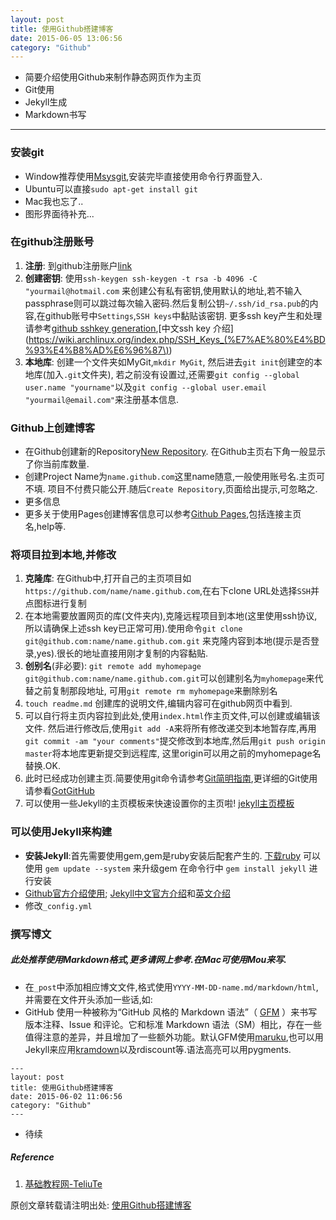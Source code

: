 ```yaml
---
layout: post
title: 使用Github搭建博客
date: 2015-06-05 13:06:56
category: "Github"
---
```

- 简要介绍使用Github来制作静态网页作为主页
- Git使用
- Jekyll生成
- Markdown书写

---

### 安装git
- Window推荐使用[Msysgit](http://msysgit.github.io/),安装完毕直接使用命令行界面登入.
- Ubuntu可以直接`sudo apt-get install git`
- Mac我也忘了..
- 图形界面待补充...

### 在github注册账号
1. **注册**: 到github注册账户[link](https://github.com/)
2. **创建密钥**: 使用`ssh-keygen ssh-keygen -t rsa -b 4096 -C "yourmail@hotmail.com` 来创建公有私有密钥,使用默认的地址,若不输入passphrase则可以跳过每次输入密码.然后复制公钥`~/.ssh/id_rsa.pub`的内容,在github账号中`Settings`,`SSH keys`中黏贴该密钥. 更多ssh key产生和处理请参考[github sshkey generation](https://help.github.com/articles/generating-ssh-keys/),[中文ssh key 介绍](https://wiki.archlinux.org/index.php/SSH_Keys_(%E7%AE%80%E4%BD%93%E4%B8%AD%E6%96%87\))
3. **本地库**: 创建一个文件夹如MyGit,`mkdir MyGit`, 然后进去`git init`创建空的本地库(加入`.git`文件夹), 若之前没有设置过,还需要`git config --global user.name "yourname"`以及`git config --global user.email "yourmail@email.com"`来注册基本信息.

### Github上创建博客
- 在Github创建新的Repository[New Repository](https://github.com/new). 在Github主页右下角一般显示了你当前库数量.
- 创建Project Name为`name.github.com`这里name随意,一般使用账号名.主页可不填. 项目不付费只能公开.随后`Create Repository`,页面给出提示,可忽略之.
- 更多信息
- 更多关于使用Pages创建博客信息可以参考[Github Pages](https://pages.github.com/),包括连接主页名,help等.


### 将项目拉到本地,并修改
1. **克隆库**: 在Github中,打开自己的主页项目如`https://github.com/name/name.github.com`,在右下clone URL处选择`SSH`并点图标进行复制
2. 在本地需要放置网页的库(文件夹内),克隆远程项目到本地(这里使用ssh协议,所以请确保上述ssh key已正常可用).使用命令`git clone git@github.com:name/name.github.com.git` 来克隆内容到本地(提示是否登录,yes).很长的地址直接用刚才复制的内容黏贴.
3. **创别名**(非必要): `git remote add myhomepage git@github.com:name/name.github.com.git`可以创建别名为`myhomepage`来代替之前复制那段地址, 可用`git remote rm myhomepage`来删除别名
4. `touch readme.md` 创建库的说明文件,编辑内容可在github网页中看到.
5. 可以自行将主页内容拉到此处,使用`index.html`作主页文件,可以创建或编辑该文件. 然后进行修改后,使用`git add -A`来将所有修改递交到本地暂存库,再用`git commit -am "your comments"`提交修改到本地库,然后用`git push origin master`将本地库更新提交到远程库, 这里origin可以用之前的myhomepage名替换.OK.
6. 此时已经成功创建主页.简要使用git命令请参考[Git简明指南](http://rogerdudler.github.io/git-guide/index.zh.html),更详细的Git使用请参看[GotGitHub](http://www.worldhello.net/gotgithub/)
7. 可以使用一些Jekyll的主页模板来快速设置你的主页啦! [jekyll主页模板](https://github.com/jekyll/jekyll/wiki/Sites)

### 可以使用Jekyll来构建

- **安装Jekyll**:首先需要使用gem,gem是ruby安装后配套产生的. [下载ruby](http://rubyinstaller.org/downloads/)
可以使用 `gem update --system` 来升级gem
在命令行中 `gem install jekyll` 进行安装
- [Github官方介绍使用](https://help.github.com/articles/using-jekyll-with-pages/); [Jekyll中文官方介绍](http://jekyllcn.com/)和[英文介绍](http://jekyllrb.com/)
- 修改`_config.yml`

### 撰写博文

##### 此处推荐使用Markdown格式,更多请网上参考.在Mac可使用Mou来写.

- 在`_post`中添加相应博文文件,格式使用`YYYY-MM-DD-name.md/markdown/html`,并需要在文件开头添加一些话,如:
- GitHub 使用一种被称为“GitHub 风格的 Markdown 语法”（ [GFM](https://help.github.com/articles/github-flavored-markdown/) ）来书写版本注释、Issue 和评论。它和标准 Markdown 语法（SM）相比，存在一些值得注意的差异，并且增加了一些额外功能。默认GFM使用[maruku](http://maruku.rubyforge.org/markdown_syntax.html),也可以用Jekyll来应用[kramdown](http://kramdown.gettalong.org/syntax.html)以及rdiscount等.语法高亮可以用pygments.



```
---
layout: post
title: 使用Github搭建博客
date: 2015-06-02 11:06:56
category: "Github"
---
```

- 待续

##### Reference
1. [基础教程网-TeliuTe](http://teliute.org/mix/Tegit/lesson1/lesson1.html)



原创文章转载请注明出处: [使用Github搭建博客](http://platinhom.github.io/github/2015/06/02/Build-Blog-Github.html)
